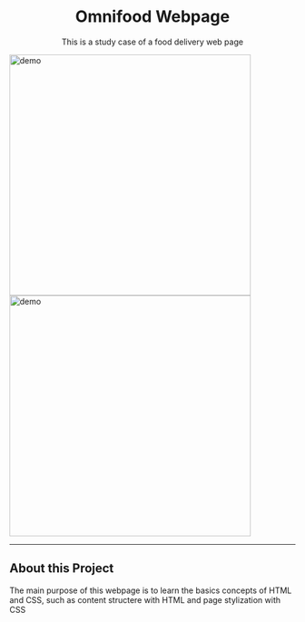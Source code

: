 <h1 align="center">
Omnifood Webpage
</h1>

<p align="center">This is a study case of a food delivery web page</p>


[//]: # 
<div>
  <img src="https://gfycat.com/slipperycolorlessbighornsheep" alt="demo" height="425">
  <img src="https://gfycat.com/politepleasantadouri" alt="demo" height="425">
</div>

<hr />

## About this Project
[//]: #
<p>The main purpose of this webpage is to learn the basics concepts of HTML and CSS, such as content structere with HTML and page stylization with CSS</p>

